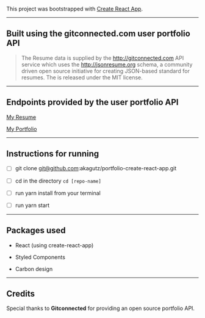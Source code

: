 This project was bootstrapped with [Create React App](https://github.com/facebook/create-react-app).

---

## Built using the gitconnected.com user portfolio API

> The Resume data is supplied by the http://gitconnected.com API service which uses 
> the http://jsonresume.org schema, a community driven open source initiative for creating
> JSON-based standard for resumes. The is released under the MIT license.

---

## Endpoints provided by the user portfolio API 

[My Resume](https://gitconnected.com/akagutz/resume)

[My Portfolio](https://gitconnected.com/v1/portfolio/akagutz)

---

## Instructions for running 

- [ ] git clone git@github.com:akagutz/portfolio-create-react-app.git

- [ ] cd in the directory ```cd [repo-name]```

- [ ] run yarn install from your terminal

- [ ] run yarn start

---

## Packages used

* React (using create-react-app)

* Styled Components

* Carbon design

---

## Credits

Special thanks to **Gitconnected** for providing an open source portfolio API.




